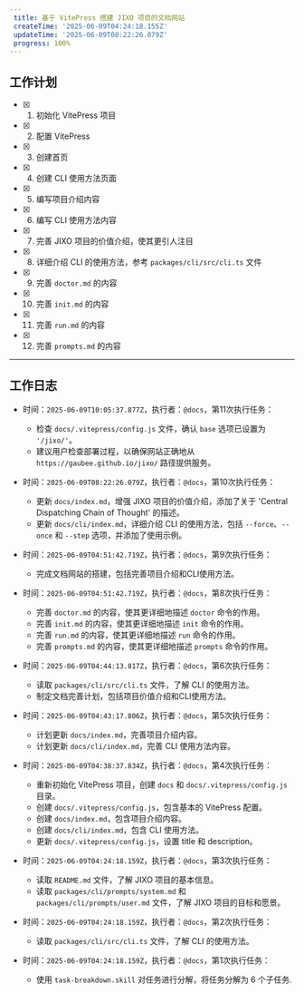 ```yaml
---
 title: 基于 VitePress 搭建 JIXO 项目的文档网站
 createTime: '2025-06-09T04:24:18.155Z'
 updateTime: '2025-06-09T08:22:26.079Z'
 progress: 100%
---
```


## 工作计划

- [x] 1. 初始化 VitePress 项目
- [x] 2. 配置 VitePress
- [x] 3. 创建首页
- [x] 4. 创建 CLI 使用方法页面
- [x] 5. 编写项目介绍内容
- [x] 6. 编写 CLI 使用方法内容
- [x] 7. 完善 JIXO 项目的价值介绍，使其更引人注目
- [x] 8. 详细介绍 CLI 的使用方法，参考 `packages/cli/src/cli.ts` 文件
- [x] 9. 完善 `doctor.md` 的内容
- [x] 10. 完善 `init.md` 的内容
- [x] 11. 完善 `run.md` 的内容
- [x] 12. 完善 `prompts.md` 的内容

---

## 工作日志

- 时间：`2025-06-09T10:05:37.877Z`，执行者：`@docs`，第11次执行任务：
    - 检查 `docs/.vitepress/config.js` 文件，确认 `base` 选项已设置为 `'/jixo/'`。
    - 建议用户检查部署过程，以确保网站正确地从 `https://gaubee.github.io/jixo/` 路径提供服务。

- 时间：`2025-06-09T08:22:26.079Z`，执行者：`@docs`，第10次执行任务：
    - 更新 `docs/index.md`，增强 JIXO 项目的价值介绍，添加了关于 'Central Dispatching Chain of Thought' 的描述。
    - 更新 `docs/cli/index.md`，详细介绍 CLI 的使用方法，包括 `--force`、`--once` 和 `--step` 选项，并添加了使用示例。

- 时间：`2025-06-09T04:51:42.719Z`，执行者：`@docs`，第9次执行任务：
    - 完成文档网站的搭建，包括完善项目介绍和CLI使用方法。

- 时间：`2025-06-09T04:51:42.719Z`，执行者：`@docs`，第8次执行任务：
    - 完善 `doctor.md` 的内容，使其更详细地描述 `doctor` 命令的作用。
    - 完善 `init.md` 的内容，使其更详细地描述 `init` 命令的作用。
    - 完善 `run.md` 的内容，使其更详细地描述 `run` 命令的作用。
    - 完善 `prompts.md` 的内容，使其更详细地描述 `prompts` 命令的作用。

- 时间：`2025-06-09T04:44:13.817Z`，执行者：`@docs`，第6次执行任务：
    - 读取 `packages/cli/src/cli.ts` 文件，了解 CLI 的使用方法。
    - 制定文档完善计划，包括项目价值介绍和CLI使用方法。

- 时间：`2025-06-09T04:43:17.806Z`，执行者：`@docs`，第5次执行任务：
    - 计划更新 `docs/index.md`，完善项目介绍内容。
    - 计划更新 `docs/cli/index.md`，完善 CLI 使用方法内容。

- 时间：`2025-06-09T04:38:37.834Z`，执行者：`@docs`，第4次执行任务：
    - 重新初始化 VitePress 项目，创建 `docs` 和 `docs/.vitepress/config.js` 目录。
    - 创建 `docs/.vitepress/config.js`，包含基本的 VitePress 配置。
    - 创建 `docs/index.md`，包含项目介绍内容。
    - 创建 `docs/cli/index.md`，包含 CLI 使用方法。
    - 更新 `docs/.vitepress/config.js`，设置 title 和 description。

- 时间：`2025-06-09T04:24:18.159Z`，执行者：`@docs`，第3次执行任务：
    - 读取 `README.md` 文件，了解 JIXO 项目的基本信息。
    - 读取 `packages/cli/prompts/system.md` 和 `packages/cli/prompts/user.md` 文件，了解 JIXO 项目的目标和愿景。

- 时间：`2025-06-09T04:24:18.159Z`，执行者：`@docs`，第2次执行任务：
    - 读取 `packages/cli/src/cli.ts` 文件，了解 CLI 的使用方法。

- 时间：`2025-06-09T04:24:18.159Z`，执行者：`@docs`，第1次执行任务：
    - 使用 `task-breakdown.skill` 对任务进行分解，将任务分解为 6 个子任务.
